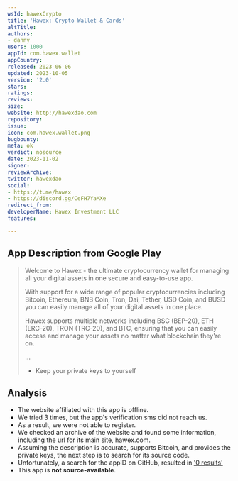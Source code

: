 ```yaml
---
wsId: hawexCrypto
title: 'Hawex: Crypto Wallet & Cards'
altTitle: 
authors:
- danny 
users: 1000
appId: com.hawex.wallet
appCountry: 
released: 2023-06-06
updated: 2023-10-05
version: '2.0'
stars: 
ratings: 
reviews: 
size: 
website: http://hawexdao.com
repository: 
issue: 
icon: com.hawex.wallet.png
bugbounty: 
meta: ok
verdict: nosource
date: 2023-11-02
signer: 
reviewArchive: 
twitter: hawexdao
social:
- https://t.me/hawex
- https://discord.gg/CeFH7YaMXe 
redirect_from: 
developerName: Hawex Investment LLC
features: 

---
```


## App Description from Google Play

> Welcome to Hawex - the ultimate cryptocurrency wallet for managing all your digital assets in one secure and easy-to-use app.
>
> With support for a wide range of popular cryptocurrencies including Bitcoin, Ethereum, BNB Coin, Tron, Dai, Tether, USD Coin, and BUSD you can easily manage all of your digital assets in one place.
>
> Hawex supports multiple networks including BSC (BEP-20), ETH (ERC-20), TRON (TRC-20), and BTC, ensuring that you can easily access and manage your assets no matter what blockchain they're on.
>
> ...
> - Keep your private keys to yourself

## Analysis 

- The website affiliated with this app is offline. 
- We tried 3 times, but the app's verification sms did not reach us. 
- As a result, we were not able to register. 
- We checked an archive of the website and found some information, including the url for its main site, hawex.com.
- Assuming the description is accurate, supports Bitcoin, and provides the private keys, the next step is to search for its source code. 
- Unfortunately, a search for the appID on GitHub, resulted in ['0 results'](https://hawex.com/)
- This app is **not source-available**.